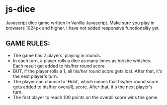 # js-dice
Javascript dice game written in Vanilla Javascript. Make sure you play in browsers 1024px and higher. I have not added responsive functionality yet.

## GAME RULES:
- The game has 2 players, playing in rounds.
- In each turn, a player rolls a dice as many times as he/she whishes. Each result get added to his/her round score.
- BUT, if the player rolls a 1, all his/her round score gets lost. After that, it's the next player's turn.
- The player can choose to 'Hold', which means that his/her round score gets added to his/her overallL score. After that, it's the next player's turn.
- The first player to reach 100 points on the overall score wins the game.
